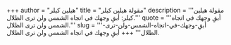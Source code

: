 +++
author = "هيلين كيلر"
title = "مقولة هيلين كيلر"
description = '''مقولة هيلين كيلر: أبقِ وجهك في اتجاه الشمس ولن ترى الظلال.'''
quote = '''أبقِ وجهك في اتجاه الشمس ولن ترى الظلال.'''
slug = '''أبقِ-وجهك-في-اتجاه-الشمس-ولن-ترى-الظلال'''
+++
أبقِ وجهك في اتجاه الشمس ولن ترى الظلال.
